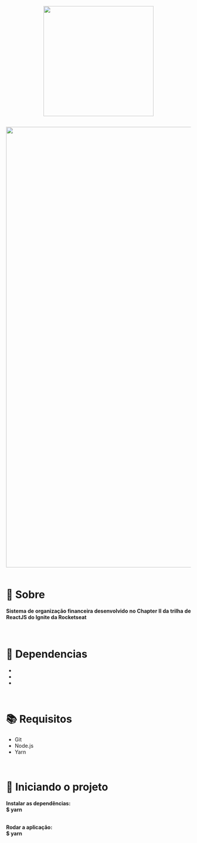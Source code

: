 <div align="center">
  <img src="" width="300" >
</div>

##

<img src="" width="1200"/>

<br>
<br>

<h1>📃 Sobre</h1>
 
<h4 align="justify">Sistema de organização financeira desenvolvido no Chapter II da trilha de ReactJS do Ignite da Rocketseat</h4>

<br>

<h1>🔧 Dependencias</h1>

<ul>
  <li></li>
  <li></li>
  <li></li>
 
</ul>

<br>

<h1>📚 Requisitos</h1>

<ul>
  <li>Git</li>
  <li>Node.js</li>
  <li>Yarn</li>
 </ul>

   <br>
   
<h1>🚀 Iniciando o projeto</h1>

<h4>
  Instalar as dependências:
  <br>
  $ yarn
  
  <br>
  <br>
  
  Rodar a aplicação:
  <br>
  $ yarn 
</h4>
